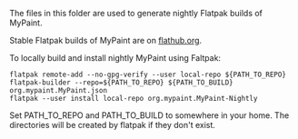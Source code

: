 The files in this folder are used to generate nightly Flatpak builds of MyPaint.

Stable Flatpak builds of MyPaint are on [flathub.org](https://raw.githubusercontent.com/mypaint/mypaint/master/flatpak/mypaint-stable.flatpakref).

To locally build and install nightly MyPaint using Faltpak:

    flatpak remote-add --no-gpg-verify --user local-repo ${PATH_TO_REPO}
    flatpak-builder --repo=${PATH_TO_REPO} ${PATH_TO_BUILD} org.mypaint.MyPaint.json
    flatpak --user install local-repo org.mypaint.MyPaint-Nightly

Set PATH_TO_REPO and PATH_TO_BUILD to somewhere in your home.  The
directories will be created by flatpak if they don't exist.

